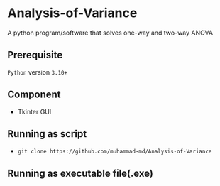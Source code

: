 # Analysis-of-Variance
A python program/software that solves one-way and two-way ANOVA

## Prerequisite
`Python` version `3.10+`

## Component
* Tkinter GUI

## Running as script
* `git clone https://github.com/muhammad-md/Analysis-of-Variance`


## Running as executable file(.exe)
